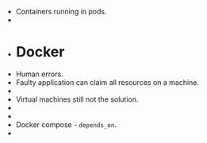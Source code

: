 - Containers running in pods.
-
- # Docker
- Human errors.
- Faulty application can claim all resources on a machine.
-
- Virtual machines still not the solution.
-
-
- Docker compose - `depends_on`.
-